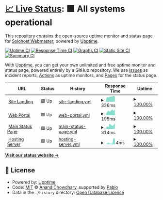 # [📈 Live Status](https://status-alt.solohost.dev): <!--live status--> **🟩 All systems operational**

This repository contains the open-source uptime monitor and status page for [Solohost Webmaster](https://www.solohost.dev/), powered by [Upptime](https://github.com/upptime/upptime).

[![Uptime CI](https://github.com/solohost-webadmin/solohost-status/workflows/Uptime%20CI/badge.svg)](https://github.com/solohost-webadmin/solohost-status/actions?query=workflow%3A%22Uptime+CI%22)
[![Response Time CI](https://github.com/solohost-webadmin/solohost-status/workflows/Response%20Time%20CI/badge.svg)](https://github.com/solohost-webadmin/solohost-status/actions?query=workflow%3A%22Response+Time+CI%22)
[![Graphs CI](https://github.com/solohost-webadmin/solohost-status/workflows/Graphs%20CI/badge.svg)](https://github.com/solohost-webadmin/solohost-status/actions?query=workflow%3A%22Graphs+CI%22)
[![Static Site CI](https://github.com/solohost-webadmin/solohost-status/workflows/Static%20Site%20CI/badge.svg)](https://github.com/solohost-webadmin/solohost-status/actions?query=workflow%3A%22Static+Site+CI%22)
[![Summary CI](https://github.com/solohost-webadmin/solohost-status/workflows/Summary%20CI/badge.svg)](https://github.com/solohost-webadmin/solohost-status/actions?query=workflow%3A%22Summary+CI%22)

With [Upptime](https://upptime.js.org), you can get your own unlimited and free uptime monitor and status page, powered entirely by a GitHub repository. We use [Issues](https://github.com/solohost-webadmin/solohost-status/issues) as incident reports, [Actions](https://github.com/solohost-webadmin/solohost-status/actions) as uptime monitors, and [Pages](https://status-alt.solohost.dev) for the status page.

<!--start: status pages-->
<!-- This summary is generated by Upptime (https://github.com/upptime/upptime) -->
<!-- Do not edit this manually, your changes will be overwritten -->
<!-- prettier-ignore -->
| URL | Status | History | Response Time | Uptime |
| --- | ------ | ------- | ------------- | ------ |
| <img alt="" src="https://icons.duckduckgo.com/ip3/www.solohost.dev.ico" height="13"> [Site Landing](https://www.solohost.dev/) | 🟩 Up | [site-landing.yml](https://github.com/solohost-webadmin/solohost-status/commits/HEAD/history/site-landing.yml) | <details><summary><img alt="Response time graph" src="./graphs/site-landing/response-time-week.png" height="20"> 336ms</summary><br><a href="https://status-alt.solohost.dev/history/site-landing"><img alt="Response time 356" src="https://img.shields.io/endpoint?url=https%3A%2F%2Fraw.githubusercontent.com%2Fsolohost-webadmin%2Fsolohost-status%2FHEAD%2Fapi%2Fsite-landing%2Fresponse-time.json"></a><br><a href="https://status-alt.solohost.dev/history/site-landing"><img alt="24-hour response time 356" src="https://img.shields.io/endpoint?url=https%3A%2F%2Fraw.githubusercontent.com%2Fsolohost-webadmin%2Fsolohost-status%2FHEAD%2Fapi%2Fsite-landing%2Fresponse-time-day.json"></a><br><a href="https://status-alt.solohost.dev/history/site-landing"><img alt="7-day response time 336" src="https://img.shields.io/endpoint?url=https%3A%2F%2Fraw.githubusercontent.com%2Fsolohost-webadmin%2Fsolohost-status%2FHEAD%2Fapi%2Fsite-landing%2Fresponse-time-week.json"></a><br><a href="https://status-alt.solohost.dev/history/site-landing"><img alt="30-day response time 356" src="https://img.shields.io/endpoint?url=https%3A%2F%2Fraw.githubusercontent.com%2Fsolohost-webadmin%2Fsolohost-status%2FHEAD%2Fapi%2Fsite-landing%2Fresponse-time-month.json"></a><br><a href="https://status-alt.solohost.dev/history/site-landing"><img alt="1-year response time 356" src="https://img.shields.io/endpoint?url=https%3A%2F%2Fraw.githubusercontent.com%2Fsolohost-webadmin%2Fsolohost-status%2FHEAD%2Fapi%2Fsite-landing%2Fresponse-time-year.json"></a></details> | <details><summary><a href="https://status-alt.solohost.dev/history/site-landing">100.00%</a></summary><a href="https://status-alt.solohost.dev/history/site-landing"><img alt="All-time uptime 99.31%" src="https://img.shields.io/endpoint?url=https%3A%2F%2Fraw.githubusercontent.com%2Fsolohost-webadmin%2Fsolohost-status%2FHEAD%2Fapi%2Fsite-landing%2Fuptime.json"></a><br><a href="https://status-alt.solohost.dev/history/site-landing"><img alt="24-hour uptime 100.00%" src="https://img.shields.io/endpoint?url=https%3A%2F%2Fraw.githubusercontent.com%2Fsolohost-webadmin%2Fsolohost-status%2FHEAD%2Fapi%2Fsite-landing%2Fuptime-day.json"></a><br><a href="https://status-alt.solohost.dev/history/site-landing"><img alt="7-day uptime 100.00%" src="https://img.shields.io/endpoint?url=https%3A%2F%2Fraw.githubusercontent.com%2Fsolohost-webadmin%2Fsolohost-status%2FHEAD%2Fapi%2Fsite-landing%2Fuptime-week.json"></a><br><a href="https://status-alt.solohost.dev/history/site-landing"><img alt="30-day uptime 99.31%" src="https://img.shields.io/endpoint?url=https%3A%2F%2Fraw.githubusercontent.com%2Fsolohost-webadmin%2Fsolohost-status%2FHEAD%2Fapi%2Fsite-landing%2Fuptime-month.json"></a><br><a href="https://status-alt.solohost.dev/history/site-landing"><img alt="1-year uptime 99.31%" src="https://img.shields.io/endpoint?url=https%3A%2F%2Fraw.githubusercontent.com%2Fsolohost-webadmin%2Fsolohost-status%2FHEAD%2Fapi%2Fsite-landing%2Fuptime-year.json"></a></details>
| <img alt="" src="https://icons.duckduckgo.com/ip3/solohost.dev.ico" height="13"> [Web Portal](https://solohost.dev/yunohost/sso/) | 🟩 Up | [web-portal.yml](https://github.com/solohost-webadmin/solohost-status/commits/HEAD/history/web-portal.yml) | <details><summary><img alt="Response time graph" src="./graphs/web-portal/response-time-week.png" height="20"> 195ms</summary><br><a href="https://status-alt.solohost.dev/history/web-portal"><img alt="Response time 236" src="https://img.shields.io/endpoint?url=https%3A%2F%2Fraw.githubusercontent.com%2Fsolohost-webadmin%2Fsolohost-status%2FHEAD%2Fapi%2Fweb-portal%2Fresponse-time.json"></a><br><a href="https://status-alt.solohost.dev/history/web-portal"><img alt="24-hour response time 181" src="https://img.shields.io/endpoint?url=https%3A%2F%2Fraw.githubusercontent.com%2Fsolohost-webadmin%2Fsolohost-status%2FHEAD%2Fapi%2Fweb-portal%2Fresponse-time-day.json"></a><br><a href="https://status-alt.solohost.dev/history/web-portal"><img alt="7-day response time 195" src="https://img.shields.io/endpoint?url=https%3A%2F%2Fraw.githubusercontent.com%2Fsolohost-webadmin%2Fsolohost-status%2FHEAD%2Fapi%2Fweb-portal%2Fresponse-time-week.json"></a><br><a href="https://status-alt.solohost.dev/history/web-portal"><img alt="30-day response time 236" src="https://img.shields.io/endpoint?url=https%3A%2F%2Fraw.githubusercontent.com%2Fsolohost-webadmin%2Fsolohost-status%2FHEAD%2Fapi%2Fweb-portal%2Fresponse-time-month.json"></a><br><a href="https://status-alt.solohost.dev/history/web-portal"><img alt="1-year response time 236" src="https://img.shields.io/endpoint?url=https%3A%2F%2Fraw.githubusercontent.com%2Fsolohost-webadmin%2Fsolohost-status%2FHEAD%2Fapi%2Fweb-portal%2Fresponse-time-year.json"></a></details> | <details><summary><a href="https://status-alt.solohost.dev/history/web-portal">100.00%</a></summary><a href="https://status-alt.solohost.dev/history/web-portal"><img alt="All-time uptime 99.31%" src="https://img.shields.io/endpoint?url=https%3A%2F%2Fraw.githubusercontent.com%2Fsolohost-webadmin%2Fsolohost-status%2FHEAD%2Fapi%2Fweb-portal%2Fuptime.json"></a><br><a href="https://status-alt.solohost.dev/history/web-portal"><img alt="24-hour uptime 100.00%" src="https://img.shields.io/endpoint?url=https%3A%2F%2Fraw.githubusercontent.com%2Fsolohost-webadmin%2Fsolohost-status%2FHEAD%2Fapi%2Fweb-portal%2Fuptime-day.json"></a><br><a href="https://status-alt.solohost.dev/history/web-portal"><img alt="7-day uptime 100.00%" src="https://img.shields.io/endpoint?url=https%3A%2F%2Fraw.githubusercontent.com%2Fsolohost-webadmin%2Fsolohost-status%2FHEAD%2Fapi%2Fweb-portal%2Fuptime-week.json"></a><br><a href="https://status-alt.solohost.dev/history/web-portal"><img alt="30-day uptime 99.31%" src="https://img.shields.io/endpoint?url=https%3A%2F%2Fraw.githubusercontent.com%2Fsolohost-webadmin%2Fsolohost-status%2FHEAD%2Fapi%2Fweb-portal%2Fuptime-month.json"></a><br><a href="https://status-alt.solohost.dev/history/web-portal"><img alt="1-year uptime 99.31%" src="https://img.shields.io/endpoint?url=https%3A%2F%2Fraw.githubusercontent.com%2Fsolohost-webadmin%2Fsolohost-status%2FHEAD%2Fapi%2Fweb-portal%2Fuptime-year.json"></a></details>
| <img alt="" src="https://icons.duckduckgo.com/ip3/status.solohost.dev.ico" height="13"> [Main Status Page](https://status.solohost.dev/) | 🟩 Up | [main-status-page.yml](https://github.com/solohost-webadmin/solohost-status/commits/HEAD/history/main-status-page.yml) | <details><summary><img alt="Response time graph" src="./graphs/main-status-page/response-time-week.png" height="20"> 314ms</summary><br><a href="https://status-alt.solohost.dev/history/main-status-page"><img alt="Response time 580" src="https://img.shields.io/endpoint?url=https%3A%2F%2Fraw.githubusercontent.com%2Fsolohost-webadmin%2Fsolohost-status%2FHEAD%2Fapi%2Fmain-status-page%2Fresponse-time.json"></a><br><a href="https://status-alt.solohost.dev/history/main-status-page"><img alt="24-hour response time 228" src="https://img.shields.io/endpoint?url=https%3A%2F%2Fraw.githubusercontent.com%2Fsolohost-webadmin%2Fsolohost-status%2FHEAD%2Fapi%2Fmain-status-page%2Fresponse-time-day.json"></a><br><a href="https://status-alt.solohost.dev/history/main-status-page"><img alt="7-day response time 314" src="https://img.shields.io/endpoint?url=https%3A%2F%2Fraw.githubusercontent.com%2Fsolohost-webadmin%2Fsolohost-status%2FHEAD%2Fapi%2Fmain-status-page%2Fresponse-time-week.json"></a><br><a href="https://status-alt.solohost.dev/history/main-status-page"><img alt="30-day response time 580" src="https://img.shields.io/endpoint?url=https%3A%2F%2Fraw.githubusercontent.com%2Fsolohost-webadmin%2Fsolohost-status%2FHEAD%2Fapi%2Fmain-status-page%2Fresponse-time-month.json"></a><br><a href="https://status-alt.solohost.dev/history/main-status-page"><img alt="1-year response time 580" src="https://img.shields.io/endpoint?url=https%3A%2F%2Fraw.githubusercontent.com%2Fsolohost-webadmin%2Fsolohost-status%2FHEAD%2Fapi%2Fmain-status-page%2Fresponse-time-year.json"></a></details> | <details><summary><a href="https://status-alt.solohost.dev/history/main-status-page">100.00%</a></summary><a href="https://status-alt.solohost.dev/history/main-status-page"><img alt="All-time uptime 99.30%" src="https://img.shields.io/endpoint?url=https%3A%2F%2Fraw.githubusercontent.com%2Fsolohost-webadmin%2Fsolohost-status%2FHEAD%2Fapi%2Fmain-status-page%2Fuptime.json"></a><br><a href="https://status-alt.solohost.dev/history/main-status-page"><img alt="24-hour uptime 100.00%" src="https://img.shields.io/endpoint?url=https%3A%2F%2Fraw.githubusercontent.com%2Fsolohost-webadmin%2Fsolohost-status%2FHEAD%2Fapi%2Fmain-status-page%2Fuptime-day.json"></a><br><a href="https://status-alt.solohost.dev/history/main-status-page"><img alt="7-day uptime 100.00%" src="https://img.shields.io/endpoint?url=https%3A%2F%2Fraw.githubusercontent.com%2Fsolohost-webadmin%2Fsolohost-status%2FHEAD%2Fapi%2Fmain-status-page%2Fuptime-week.json"></a><br><a href="https://status-alt.solohost.dev/history/main-status-page"><img alt="30-day uptime 99.30%" src="https://img.shields.io/endpoint?url=https%3A%2F%2Fraw.githubusercontent.com%2Fsolohost-webadmin%2Fsolohost-status%2FHEAD%2Fapi%2Fmain-status-page%2Fuptime-month.json"></a><br><a href="https://status-alt.solohost.dev/history/main-status-page"><img alt="1-year uptime 99.30%" src="https://img.shields.io/endpoint?url=https%3A%2F%2Fraw.githubusercontent.com%2Fsolohost-webadmin%2Fsolohost-status%2FHEAD%2Fapi%2Fmain-status-page%2Fuptime-year.json"></a></details>
| <img alt="" src="https://icons.duckduckgo.com/ip3/null.ico" height="13"> [Hosting Server](solohost.dev) | 🟩 Up | [hosting-server.yml](https://github.com/solohost-webadmin/solohost-status/commits/HEAD/history/hosting-server.yml) | <details><summary><img alt="Response time graph" src="./graphs/hosting-server/response-time-week.png" height="20"> 4ms</summary><br><a href="https://status-alt.solohost.dev/history/hosting-server"><img alt="Response time 6" src="https://img.shields.io/endpoint?url=https%3A%2F%2Fraw.githubusercontent.com%2Fsolohost-webadmin%2Fsolohost-status%2FHEAD%2Fapi%2Fhosting-server%2Fresponse-time.json"></a><br><a href="https://status-alt.solohost.dev/history/hosting-server"><img alt="24-hour response time 3" src="https://img.shields.io/endpoint?url=https%3A%2F%2Fraw.githubusercontent.com%2Fsolohost-webadmin%2Fsolohost-status%2FHEAD%2Fapi%2Fhosting-server%2Fresponse-time-day.json"></a><br><a href="https://status-alt.solohost.dev/history/hosting-server"><img alt="7-day response time 4" src="https://img.shields.io/endpoint?url=https%3A%2F%2Fraw.githubusercontent.com%2Fsolohost-webadmin%2Fsolohost-status%2FHEAD%2Fapi%2Fhosting-server%2Fresponse-time-week.json"></a><br><a href="https://status-alt.solohost.dev/history/hosting-server"><img alt="30-day response time 6" src="https://img.shields.io/endpoint?url=https%3A%2F%2Fraw.githubusercontent.com%2Fsolohost-webadmin%2Fsolohost-status%2FHEAD%2Fapi%2Fhosting-server%2Fresponse-time-month.json"></a><br><a href="https://status-alt.solohost.dev/history/hosting-server"><img alt="1-year response time 6" src="https://img.shields.io/endpoint?url=https%3A%2F%2Fraw.githubusercontent.com%2Fsolohost-webadmin%2Fsolohost-status%2FHEAD%2Fapi%2Fhosting-server%2Fresponse-time-year.json"></a></details> | <details><summary><a href="https://status-alt.solohost.dev/history/hosting-server">100.00%</a></summary><a href="https://status-alt.solohost.dev/history/hosting-server"><img alt="All-time uptime 99.93%" src="https://img.shields.io/endpoint?url=https%3A%2F%2Fraw.githubusercontent.com%2Fsolohost-webadmin%2Fsolohost-status%2FHEAD%2Fapi%2Fhosting-server%2Fuptime.json"></a><br><a href="https://status-alt.solohost.dev/history/hosting-server"><img alt="24-hour uptime 100.00%" src="https://img.shields.io/endpoint?url=https%3A%2F%2Fraw.githubusercontent.com%2Fsolohost-webadmin%2Fsolohost-status%2FHEAD%2Fapi%2Fhosting-server%2Fuptime-day.json"></a><br><a href="https://status-alt.solohost.dev/history/hosting-server"><img alt="7-day uptime 100.00%" src="https://img.shields.io/endpoint?url=https%3A%2F%2Fraw.githubusercontent.com%2Fsolohost-webadmin%2Fsolohost-status%2FHEAD%2Fapi%2Fhosting-server%2Fuptime-week.json"></a><br><a href="https://status-alt.solohost.dev/history/hosting-server"><img alt="30-day uptime 99.93%" src="https://img.shields.io/endpoint?url=https%3A%2F%2Fraw.githubusercontent.com%2Fsolohost-webadmin%2Fsolohost-status%2FHEAD%2Fapi%2Fhosting-server%2Fuptime-month.json"></a><br><a href="https://status-alt.solohost.dev/history/hosting-server"><img alt="1-year uptime 99.93%" src="https://img.shields.io/endpoint?url=https%3A%2F%2Fraw.githubusercontent.com%2Fsolohost-webadmin%2Fsolohost-status%2FHEAD%2Fapi%2Fhosting-server%2Fuptime-year.json"></a></details>

<!--end: status pages-->

[**Visit our status website →**](https://status-alt.solohost.dev)

## 📄 License

- Powered by: [Upptime](https://github.com/upptime/upptime)
- Code: [MIT](./LICENSE) © [Anand Chowdhary](https://anandchowdhary.com), supported by [Pabio](https://pabio.com)
- Data in the `./history` directory: [Open Database License](https://opendatacommons.org/licenses/odbl/1-0/)
